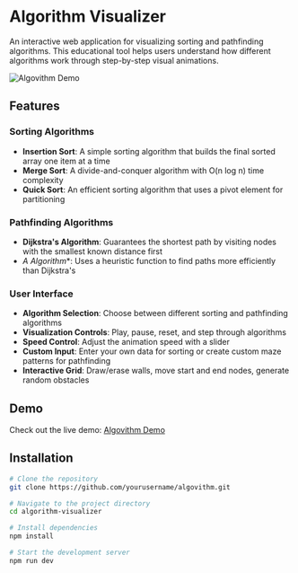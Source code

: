 # Algorithm Visualizer

An interactive web application for visualizing sorting and pathfinding algorithms. This educational tool helps users understand how different algorithms work through step-by-step visual animations.

![Algovithm Demo](https://i.ibb.co/rKbFyp2y/Screenshot-2025-04-04-140918.png)

## Features

### Sorting Algorithms
- **Insertion Sort**: A simple sorting algorithm that builds the final sorted array one item at a time
- **Merge Sort**: A divide-and-conquer algorithm with O(n log n) time complexity
- **Quick Sort**: An efficient sorting algorithm that uses a pivot element for partitioning

### Pathfinding Algorithms
- **Dijkstra's Algorithm**: Guarantees the shortest path by visiting nodes with the smallest known distance first
- **A* Algorithm**: Uses a heuristic function to find paths more efficiently than Dijkstra's

### User Interface
- **Algorithm Selection**: Choose between different sorting and pathfinding algorithms
- **Visualization Controls**: Play, pause, reset, and step through algorithms
- **Speed Control**: Adjust the animation speed with a slider
- **Custom Input**: Enter your own data for sorting or create custom maze patterns for pathfinding
- **Interactive Grid**: Draw/erase walls, move start and end nodes, generate random obstacles

## Demo

Check out the live demo: [Algovithm Demo](https://algovithm.vercel.app/)

## Installation

```bash
# Clone the repository
git clone https://github.com/yourusername/algovithm.git

# Navigate to the project directory
cd algorithm-visualizer

# Install dependencies
npm install

# Start the development server
npm run dev